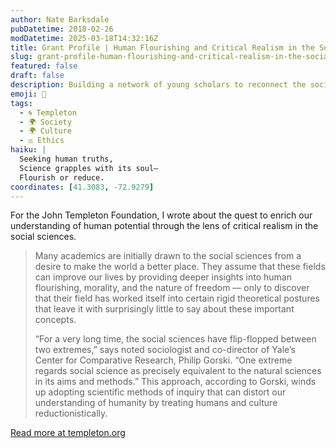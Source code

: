 ```yaml
---
author: Nate Barksdale
pubDatetime: 2018-02-26
modDatetime: 2025-03-18T14:32:16Z
title: Grant Profile | Human Flourishing and Critical Realism in the Social Sciences
slug: grant-profile-human-flourishing-and-critical-realism-in-the-social-sciences
featured: false
draft: false
description: Building a network of young scholars to reconnect the social sciences with the big questions of human life and happiness
emoji: 🌱
tags:
  - 🌀 Templeton
  - 🌍 Society
  - 🌍 Culture
  - ⚖️ Ethics
haiku: |
  Seeking human truths,  
  Science grapples with its soul—  
  Flourish or reduce.
coordinates: [41.3083, -72.9279]
---
```


For the John Templeton Foundation, I wrote about the quest to enrich our understanding of human potential through the lens of critical realism in the social sciences.

> Many academics are initially drawn to the social sciences from a desire to make the world a better place. They assume that these fields can improve our lives by providing deeper insights into human flourishing, morality, and the nature of freedom — only to discover that their field has worked itself into certain rigid theoretical postures that leave it with surprisingly little to say about these important concepts.
>
> “For a very long time, the social sciences have flip-flopped between two extremes,” says noted sociologist and co-director of Yale’s Center for Comparative Research, Philip Gorski. “One extreme regards social science as precisely equivalent to the natural sciences in its aims and methods.” This approach, according to Gorski, winds up adopting scientific methods of inquiry that can distort our understanding of humanity by treating humans and culture reductionistically.

[Read more at templeton.org](https://www.templeton.org/grant/human-flourishing-and-critical-realism-in-the-social-sciences)
